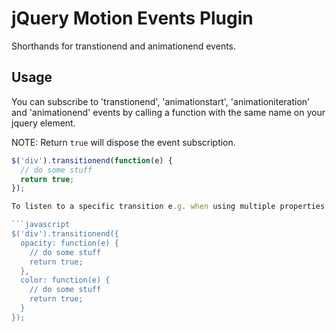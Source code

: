 # jQuery Motion Events Plugin

Shorthands for transtionend and animationend events.

Usage
------

You can subscribe to 'transtionend', 'animationstart', 'animationiteration' and 'animationend' events by calling a function with the same name on your jquery element.

NOTE: Return `true` will dispose the event subscription.

```javascript
$('div').transitionend(function(e) {
  // do some stuff
  return true;
});

To listen to a specific transition e.g. when using multiple properties

```javascript
$('div').transitionend({
  opacity: function(e) {
    // do some stuff
    return true;
  },
  color: function(e) {
    // do some stuff
    return true;
  }
});
